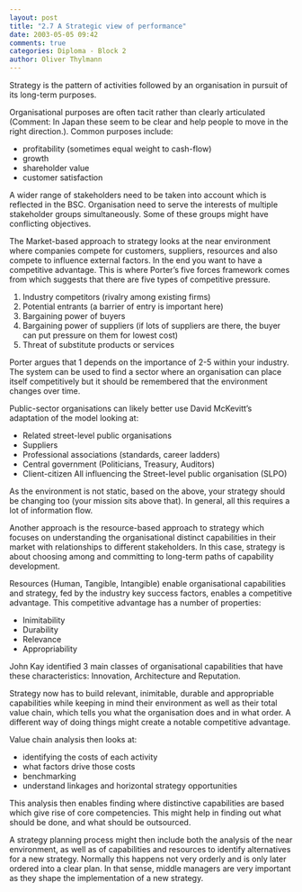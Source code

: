 ```yaml
---
layout: post
title: "2.7 A Strategic view of performance"
date: 2003-05-05 09:42
comments: true
categories: Diploma - Block 2
author: Oliver Thylmann
---
```



Strategy is the pattern of activities followed by an organisation in pursuit of its long-term purposes.





Organisational purposes are often tacit rather than clearly articulated (Comment: In Japan these seem to be clear and help people to move in the right direction.). Common purposes include:
-   profitability (sometimes equal weight to cash-flow)
-   growth
-   shareholder value
-   customer satisfaction

A wider range of stakeholders need to be taken into account which is reflected in the BSC. Organisation need to serve the interests of multiple stakeholder groups simultaneously. Some of these groups might have conflicting objectives.

The Market-based approach to strategy looks at the near environment where companies compete for customers, suppliers, resources and also compete to influence external factors. In the end you want to have a competitive advantage. This is where Porter’s five forces framework comes from which suggests that there are five types of competitive pressure. 
1.  Industry competitors (rivalry among existing firms)
2.  Potential entrants (a barrier of entry is important here)
3.  Bargaining power of buyers
4.  Bargaining power of suppliers (if lots of suppliers are there, the buyer can put pressure on them for lowest cost)
5.  Threat of substitute products or services

Porter argues that 1 depends on the importance of 2-5 within your industry. The system can be used to find a sector where an organisation can place itself competitively but it should be remembered that the environment changes over time. 

Public-sector organisations can likely better use David McKevitt’s adaptation of the model looking at:
-   Related street-level public organisations
-   Suppliers
-   Professional associations (standards, career ladders)
-   Central government (Politicians, Treasury, Auditors)
-   Client-citizen
All influencing the Street-level public organisation (SLPO)

As the environment is not static, based on the above, your strategy should be changing too (your mission sits above that). In general, all this requires a lot of information flow. 

Another approach is the resource-based approach to strategy which focuses on understanding the organisational distinct capabilities in their market with relationships to different stakeholders. In this case, strategy is about choosing among and committing to long-term paths of capability development.  

Resources (Human, Tangible, Intangible) enable organisational capabilities and strategy, fed by the industry key success factors, enables a competitive advantage. This competitive advantage has a number of properties:
-   Inimitability
-   Durability
-   Relevance
-   Appropriability

John Kay identified 3 main classes of organisational capabilities that have these characteristics: Innovation, Architecture and Reputation.

Strategy now has to build relevant, inimitable, durable and appropriable capabilities while keeping in mind their environment as well as their total value chain, which tells you what the organisation does and in what order. A different way of doing things might create a notable competitive advantage.

Value chain analysis then looks at:
-   identifying the costs of each activity
-   what factors drive those costs
-   benchmarking
-   understand linkages and horizontal strategy opportunities

This analysis then enables finding where distinctive capabilities are based which give rise of core competencies. This might help in finding out what should be done, and what should be outsourced.

A strategy planning process might then include both the analysis of the near environment, as well as of capabilities and resources to identify alternatives for a new strategy. Normally this happens not very orderly and is only later ordered into a clear plan. In that sense, middle managers are very important as they shape the implementation of a new strategy.



